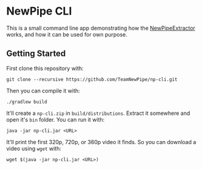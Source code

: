 # NewPipe CLI

This is a small command line app demonstrating how the [NewPipeExtractor](https://github.com/TeamNewPipe/NewPipeExtractor) works, and how it can be used for own purpose.

## Getting Started

First clone this repository with:

```
git clone --recursive https://github.com/TeamNewPipe/np-cli.git
```

Then you can compile it with:

```
./gradlew build
```

It'll create a `np-cli.zip` in `build/distributions`. Extract it somewhere and open it's `bin` folder. You can run it with:

```
java -jar np-cli.jar <URL>
```

It'll print the first 320p, 720p, or 360p video it finds. So you can download a video using `wget` with:

```
wget $(java -jar np-cli.jar <URL>)
```
